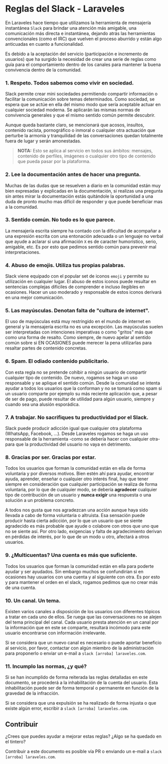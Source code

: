 # Reglas del Slack - Laraveles

En Laraveles hace tiempo que utilizamos la herramienta de mensajería instantánea `Slack` para brindar una atención más amigable, una comunicación más directa e instantánea, dejando atrás las herramientas convencionales (como el IRC) que vuelven el proceso aburrido y están algo anticuadas en cuanto a funcionalidad. 

Es debido a la aceptación del servicio (participación e incremento de usuarios) que ha surgido la necesidad de crear una serie de reglas como guía para el comportamiento dentro de los canales para mantener la buena convivencia dentro de la comunidad.

### 1. Respeto. Todos sabemos como vivir en sociedad.

Slack permite crear mini sociedades permitiendo compartir información o facilitar la comunicación sobre temas determinados. Como sociedad, se espera que se actúe en ella del mismo modo que sería aceptable actuar en cualquier sociedad moderna. Se aplicarán las mismas normas de convivencia generales y que el mismo sentido común permite descubrir.

Aunque queda bastante claro, se mencionará que acosos, insultos, contenido racista, pornográfico o inmoral o cualquier otra actuación que perturbe la armonía y tranquilidad de las conversaciones quedan totalmente fuera de lugar y serán amonestadas.

> **NOTA:** Esto se aplica al servicio en todos sus ámbitos: mensajes, contenido de perfiles, imágenes o cualquier otro tipo de contenido que pueda pasar por la plataforma.

### 2. Lee la documentación antes de hacer una pregunta.

Muchas de las dudas que se resuelven a diario en la comunidad están muy bien expresadas y explicadas en la documentación, si realizas una pregunta sin antes mirar la documentación estás quitándole la oportunidad a una duda de pronto mucho mas difícil de responder y que puede beneficiar mas a la comunidad.

### 3. Sentido común. No todo es lo que parece.

La mensajería escrita siempre ha contado con la dificultad de acompañar a una expresión escrita con una entonación adecuada o un lenguaje no verbal que ayude a aclarar si una afirmación `X` es de caracter humorístico, serio, amigable, etc. Es por esto que pedimos sentido común para prevenir mal interpretaciones.

### 4. Abuso de emojis. Utiliza tus propias palabras.

Slack viene equipado con el popular set de iconos `emoji` y permite su utilización en cualquier lugar. El abuso de estos iconos puede resultar en sentencias complejas dificiles de comprender e incluso ilegibles en ocasiones. Hacer un uso moderado y responsable de estos iconos derivará en una mejor comunicación.

### 5. Las mayúsculas. Denotan falta de "cultura de internet".

El uso de mayúsculas está muy restringido en el mundo de internet en general y la mensajería escrita no es una excepción. Las mayúsculas suelen ser interpretadas con intenciones imperativas o como "gritos" más que como una forma de resalto. Como siempre, de nuevo apelar al sentido común sobre si EN OCASIONES puede merecer la pena utilizarlas para resaltar partes de contenido concretas.

### 6. Spam. El odiado contenido publicitario.

Con esta regla no se pretende cohibir a ningún usuario de compartir cualquier tipo de contenido. De nuevo, rogamos se haga un uso responsable y se aplique el sentido común. Desde la comunidad se intenta ayudar a todos los usuarios que la conforman y no se tomará como spam si un usuario comparte por ejemplo su más reciente aplicación que, a pesar de ser de pago, puede resultar de utilidad para algún usuario, siempre y cuando sea una alusión esporádica.

### 7. A trabajar. No sacrifiques tu productividad por el Slack.

Slack puede producir adicción igual que cualquier otra plataforma (WhatsApp, Facebook, ...). Desde Laraveles rogamos se haga un uso responsable de la herramienta -como se debería hacer con cualquier otra- para que la productividad del usuario no vaya en detrimento. 

### 8. Gracias por ser. Gracias por estar.

Todos los usuarios que forman la comunidad están en ella de forma voluntaria y por diversos motivos. Bien estén ahí para ayudar, encontrar ayuda, aprender, enseñar o cualquier otro interés final, hay que tener siempre en consideración que cualquier participación se realiza de forma voluntaria, por lo que de cualquier modo, se debería **agradecer** cualquier tipo de contribución de un usuario y **nunca exigir** una respuesta o una solución a un problema concreto.

A todos nos gusta que nos agradezcan una acción aunque haya sido llevada a cabo de forma voluntaria o altruista. Esa sensación puede producir hasta cierta adicción, por lo que un usuario que se siente agradecido es más probable que ayude o colabore con otros que uno que no se siente así. Por otro lado, exigencias y falta de agradecimiento derivan en pérdidas de interés, por lo que de un modo u otro, afectará a otros usuarios.

### 9. ¿Multicuentas? Una cuenta es más que suficiente.

Todos los usuarios que forman la comunidad están en ella para poderte ayudar y ser ayudados. Sin embargo muchos se confundirían si en ocasiones hay usuarios con una cuenta y al siguiente con otra. Es por esto y para mantener el orden en el slack, rogamos pedimos que no crear más de una cuenta.

### 10. Un canal. Un tema.

Existen varios canales a disposición de los usuarios con diferentes tópicos a tratar en cada uno de ellos. Se ruega que las conversaciones no se alejen del tema principal del canal. Cada usuario presta atención en un canal por la información que en este se comparte, resultará incómodo para este usuario encontrarse con información irrelevante.

Si se considera que un nuevo canal es necesario o puede aportar beneficio al servicio, por favor, contactar con algún miembro de la administración para proponerlo o enviar un e-mail a `slack [arroba] laraveles.com`.

### 11. Incumplo las normas, ¿y qué?

Si se han incumplido de forma reiterada las reglas detalladas en este documento, se procederá a la inhabilitación de la cuenta del usuario. Esta inhabilitación puede ser de forma temporal o permanente en función de la gravedad de la infracción.

Si se considera que una expulsión se ha realizado de forma injusta o que existe algún error, escribir a `slack [arroba] laraveles.com`.

## Contribuir

¿Crees que puedes ayudar a mejorar estas reglas? ¿Algo se ha quedado en el tintero? 

Contribuir a este documento es posible vía PR o enviando un e-mail a `slack [arroba] laraveles.com`.
